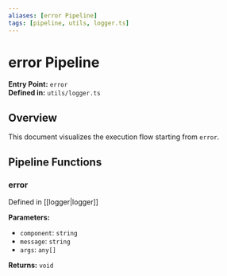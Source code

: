 ```yaml
---
aliases: [error Pipeline]
tags: [pipeline, utils, logger.ts]
---
```


# error Pipeline

**Entry Point:** `error`  
**Defined in:** `utils/logger.ts`  

## Overview

This document visualizes the execution flow starting from `error`.

## Pipeline Functions

### error

Defined in [[logger|logger]]

**Parameters:**

- `component`: `string`
- `message`: `string`
- `args`: `any[]`

**Returns:** `void`

